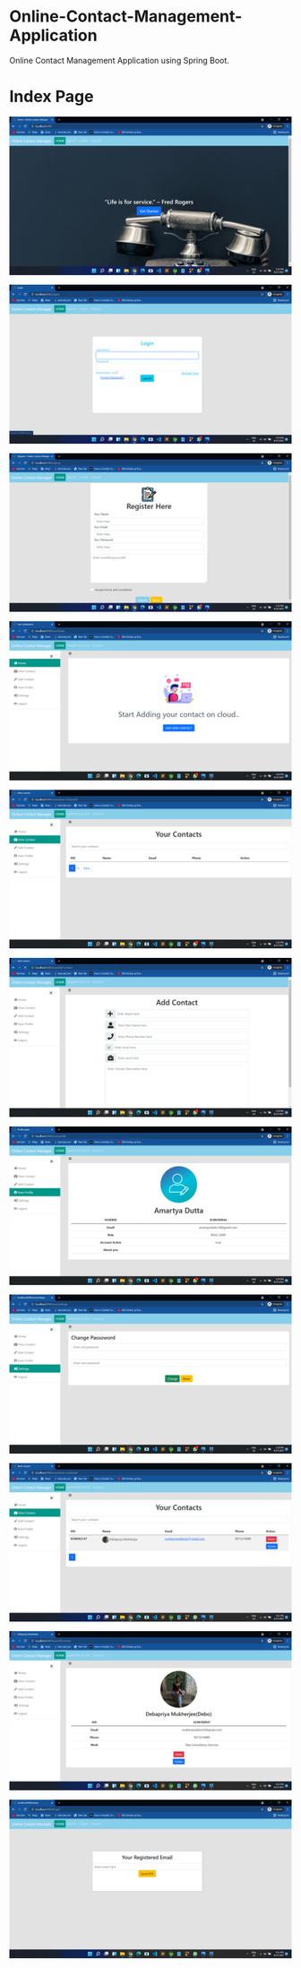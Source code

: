 # Online-Contact-Management-Application
Online Contact Management Application using Spring Boot.

# Index Page
![](images/Screenshot%20(49).png)



![](images/Screenshot%20(50).png)



![](images/Screenshot%20(51).png)


![](images/Screenshot%20(52).png)


![](images/Screenshot%20(53).png)


![](images/Screenshot%20(54).png)


![](images/Screenshot%20(55).png)


![](images/Screenshot%20(56).png)


![](images/Screenshot%20(57).png)


![](images/Screenshot%20(58).png)



![](images/Screenshot%20(59).png)

